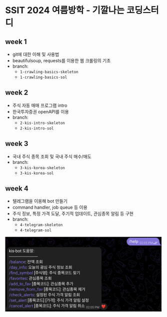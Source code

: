 # SSIT 2024 여름방학 - 기깔나는 코딩스터디

## week 1
- git에 대한 이해 및 사용법
- beautifulsoup, requests를 이용한 웹 크롤링의 기초
- branch:
  - `1-crawling-basics-skeleton`
  - `1-crawling-basics-sol`

## week 2
- 주식 자동 매매 프로그램 intro
- 한국투자증권 openAPI를 이용
- branch:
  - `2-kis-intro-skeleton`
  - `2-kis-intro-sol`

## week 3
- 국내 주식 종목 조회 및 국내 주식 매수/매도 
- branch:
  - `3-kis-korea-skeleton`
  - `3-kis-korea-sol`

## week 4
- 텔레그램을 이용해 bot 만들기
- command handler, job queue 등 이용
- 주식 정보, 특정 가격 도달, 주기적 업데이트, 관심종목 알림 등 구현
- branch:
  - `4-telegram-skeleton`
  - `4-telegram-sol`

<img src= "assets/image.png" width="500">